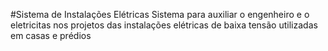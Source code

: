 #Sistema de Instalações Elétricas
  Sistema para auxiliar o engenheiro e o eletricitas nos projetos das instalações elétricas de baixa tensão utilizadas em casas  e prédios
